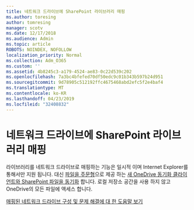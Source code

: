 ```yaml
---
title: 네트워크 드라이브에 SharePoint 라이브러리 매핑
ms.author: toresing
author: tomresing
manager: scotv
ms.date: 12/17/2018
ms.audience: Admin
ms.topic: article
ROBOTS: NOINDEX, NOFOLLOW
localization_priority: Normal
ms.collection: Adm_O365
ms.custom: ''
ms.assetid: 4b8245c3-a179-4524-ae83-0c22d539c202
ms.openlocfilehash: 7a3bc4bfefed70df50edc9c01b343b597b24d951
ms.sourcegitcommit: 9d78905c512192ffc4675468abd2efc5f2e4baf4
ms.translationtype: MT
ms.contentlocale: ko-KR
ms.lasthandoff: 04/23/2019
ms.locfileid: "32408832"
---
```

# <a name="map-a-sharepoint-library-to-a-network-drive"></a>네트워크 드라이브에 SharePoint 라이브러리 매핑

라이브러리를 네트워크 드라이브로 매핑하는 기능은 일시적 이며 Internet Explorer를 통해서만 지원 됩니다. 대신 [파일을 주문형](https://support.office.com/article/0e6860d3-d9f3-4971-b321-7092438fb38e.aspx)으로 제공 하는 [새 OneDrive 동기화 클라이언트와 SharePoint 파일을 동기화](https://support.office.com/article/6de9ede8-5b6e-4503-80b2-6190f3354a88.aspx) 합니다. 로컬 저장소 공간을 사용 하지 않고 OneDrive의 모든 파일에 액세스 합니다.
  
[매핑된 네트워크 드라이브 구성 및 문제 해결에 대 한 도움말 보기](https://go.microsoft.com/fwlink/?linkid=872946)
  

